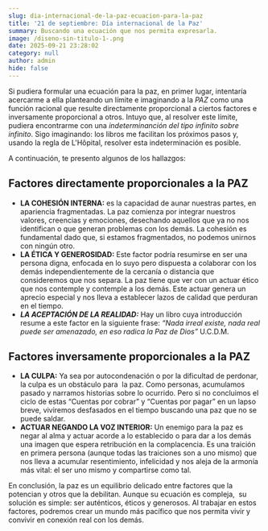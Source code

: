 ```yaml
---
slug: dia-internacional-de-la-paz-ecuacion-para-la-paz
title: '21 de septiembre: Día internacional de la Paz'
summary: Buscando una ecuación que nos permita expresarla.
image: /diseno-sin-titulo-1-.png
date: 2025-09-21 23:28:02
category: null
author: admin
hide: false
---
```

Si pudiera formular una ecuación para la paz, en primer lugar, intentaría acercarme a ella planteando un límite e imaginando a la _PAZ_ como una función racional que resulte directamente proporcional a ciertos factores e inversamente proporcional a otros. Intuyo que, al resolver este límite, pudiera encontrarme con una _indeterminanción del tipo infinito sobre infinito_. Sigo imaginando: los libros me facilitan los próximos pasos y, usando la regla de L'Hôpital, resolver esta indeterminación es posible.

A continuación, te presento algunos de los hallazgos: 

## Factores directamente proporcionales a la PAZ

- **LA COHESIÓN INTERNA:** es la capacidad de aunar nuestras partes, en apariencia fragmentadas. La paz comienza por integrar nuestros valores, creencias y emociones, desechando aquellos que ya no nos identifican o que generan problemas con los demás. La cohesión es fundamental dado que, si estamos fragmentados, no podemos unirnos con ningún otro. 
- **LA ÉTICA Y GENEROSIDAD:** Este factor podría resumirse en ser una persona digna, enfocada en lo suyo pero dispuesta a colaborar con los demás independientemente de la cercanía o distancia que consideremos que nos separa. La paz tiene que ver con un actuar ético que nos contemple y contemple a los demás. Este actuar genera un aprecio especial y nos lleva a establecer lazos de calidad que perduran en el tiempo.
- ***LA ACEPTACIÓN DE LA REALIDAD:*** Hay un libro cuya introducción resume a este factor en la siguiente frase: _“Nada irreal existe, nada real puede ser amenazado, en eso radica la Paz de Dios”_ U.C.D.M. 

## Factores inversamente proporcionales a la PAZ

- **LA CULPA:** Ya sea por autocondenación o por la dificultad de perdonar, la culpa es un obstáculo para  la paz. Como personas, acumulamos pasado y narramos historias sobre lo ocurrido. Pero si no concluimos el ciclo de estas “Cuentas por cobrar” y “Cuentas por pagar” en un lapso breve, viviremos desfasados en el tiempo buscando una paz que no se puede saldar.
- **ACTUAR NEGANDO LA VOZ INTERIOR:** Un enemigo para la paz es negar al alma y actuar acorde a lo establecido o para dar a los demás una imagen que espera retribución en la complacencia. Es una traición en primera persona (aunque todas las traiciones son a uno mismo) que nos lleva a acumular resentimiento, infelicidad y nos aleja de la armonía más vital: el ser uno mismo y compartirse como tal.

En conclusión, la paz es un equilibrio delicado entre factores que la potencian y otros que la debilitan. Aunque su ecuación es compleja,  su solución es simple: ser auténticos, éticos y generosos. Al trabajar en estos factores, podremos crear un mundo más pacífico que nos permita vivir y convivir en conexión real con los demás.

